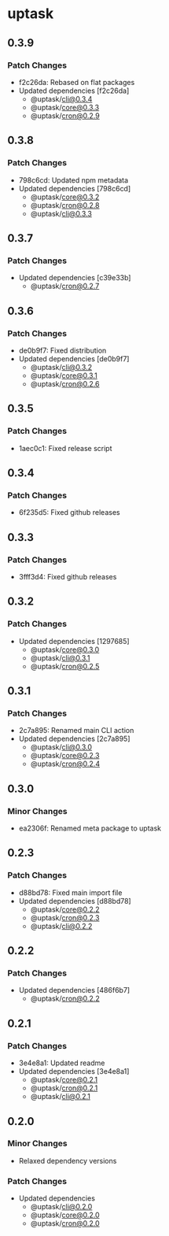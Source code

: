 # uptask

## 0.3.9

### Patch Changes

- f2c26da: Rebased on flat packages
- Updated dependencies [f2c26da]
  - @uptask/cli@0.3.4
  - @uptask/core@0.3.3
  - @uptask/cron@0.2.9

## 0.3.8

### Patch Changes

- 798c6cd: Updated npm metadata
- Updated dependencies [798c6cd]
  - @uptask/core@0.3.2
  - @uptask/cron@0.2.8
  - @uptask/cli@0.3.3

## 0.3.7

### Patch Changes

- Updated dependencies [c39e33b]
  - @uptask/cron@0.2.7

## 0.3.6

### Patch Changes

- de0b9f7: Fixed distribution
- Updated dependencies [de0b9f7]
  - @uptask/cli@0.3.2
  - @uptask/core@0.3.1
  - @uptask/cron@0.2.6

## 0.3.5

### Patch Changes

- 1aec0c1: Fixed release script

## 0.3.4

### Patch Changes

- 6f235d5: Fixed github releases

## 0.3.3

### Patch Changes

- 3fff3d4: Fixed github releases

## 0.3.2

### Patch Changes

- Updated dependencies [1297685]
  - @uptask/core@0.3.0
  - @uptask/cli@0.3.1
  - @uptask/cron@0.2.5

## 0.3.1

### Patch Changes

- 2c7a895: Renamed main CLI action
- Updated dependencies [2c7a895]
  - @uptask/cli@0.3.0
  - @uptask/core@0.2.3
  - @uptask/cron@0.2.4

## 0.3.0

### Minor Changes

- ea2306f: Renamed meta package to uptask

## 0.2.3

### Patch Changes

- d88bd78: Fixed main import file
- Updated dependencies [d88bd78]
  - @uptask/core@0.2.2
  - @uptask/cron@0.2.3
  - @uptask/cli@0.2.2

## 0.2.2

### Patch Changes

- Updated dependencies [486f6b7]
  - @uptask/cron@0.2.2

## 0.2.1

### Patch Changes

- 3e4e8a1: Updated readme
- Updated dependencies [3e4e8a1]
  - @uptask/core@0.2.1
  - @uptask/cron@0.2.1
  - @uptask/cli@0.2.1

## 0.2.0

### Minor Changes

- Relaxed dependency versions

### Patch Changes

- Updated dependencies
  - @uptask/cli@0.2.0
  - @uptask/core@0.2.0
  - @uptask/cron@0.2.0
